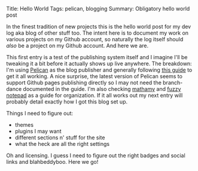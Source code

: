 Title: Hello World
Tags: pelican, blogging
Summary: Obligatory hello world post

In the finest tradition of new projects this is the hello world post for my dev log aka blog of other stuff too. The intent here is to document my work on various projects on my Github account, so naturally the log itself should *also* be a project on my Github account. And here we are.

This first entry is a test of the publishing system itself and I imagine I'll be tweaking it a bit before it actually shows up live anywhere. The breakdown: I'm using [Pelican](http://docs.getpelican.com/en/3.6.3/index.html) as the blog publisher and generally following [this guide](http://ntanjerome.org/blog/how-to-setup-github-user-page-with-pelican/) to get it all working. A nice surprise, the latest version of Pelican seems to support Github pages publishing directly so I may not need the branch-dance documented in the guide. I'm also checking [mathamy](http://mathamy.com) and [fuzzy notepad](http://eev.ee) as a guide for organization. If it all works out my next entry will probably detail exactly how I got this blog set up.

Things I need to figure out:

- themes
- plugins I may want
- different sections n' stuff for the site
- what the heck are all the right settings

Oh and licensing. I guess I need to figure out the right badges and social links and blahbeddyboo. Here we go!
